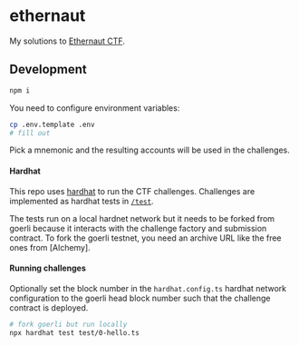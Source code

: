 # ethernaut

My solutions to [Ethernaut CTF](https://ethernaut.openzeppelin.com/).

## Development

```bash
npm i
```

You need to configure environment variables:

```bash
cp .env.template .env
# fill out
```

Pick a mnemonic and the resulting accounts will be used in the challenges.

#### Hardhat

This repo uses [hardhat](https://hardhat.org/) to run the CTF challenges.
Challenges are implemented as hardhat tests in [`/test`](./test).

The tests run on a local hardnet network but it needs to be forked from goerli because it interacts with the challenge factory and submission contract.
To fork the goerli testnet, you need an archive URL like the free ones from [Alchemy].

#### Running challenges

Optionally set the block number in the `hardhat.config.ts` hardhat network configuration to the goerli head block number such that the challenge contract is deployed.

```bash
# fork goerli but run locally
npx hardhat test test/0-hello.ts
```
